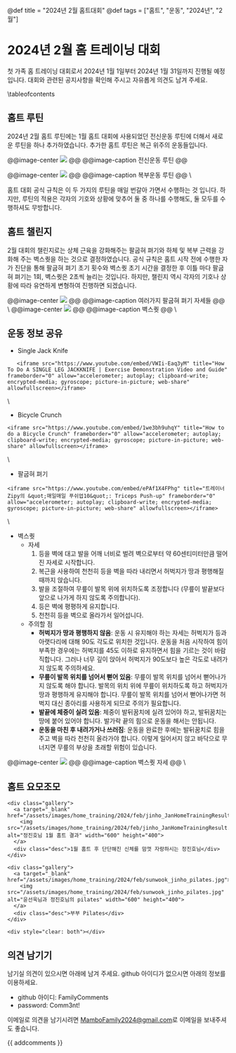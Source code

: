 @def title = "2024년 2월 홈트대회"
@def tags = ["홈트", "운동", "2024년", "2월"]

# 2024년 2월 홈 트레이닝 대회

첫 가족 홈 트레이닝 대회로서 2024년 1월 1일부터 2024년 1월 31일까지 진행될 예정입니다.
대회와 관련된 공지사항을 확인해 주시고 자유롭게 의견도 남겨 주세요.

\tableofcontents <!-- you can use \toc as well -->


## 홈트 루틴

2024년 2월 홈트 루틴에는 1월 홈트 대회에 사용되었던 전신운동 루틴에 더해서 새로운 루틴을 하나 추가하였습니다.
추가한 홈트 루틴은 복근 위주의 운동들입니다. 

@@image-center
![](/assets/images/home_training/2024/Jan/routine.png)
@@
@@image-caption
전신운동 루틴
@@

@@image-center
![](/assets/images/home_training/2024/feb/abRoutine.png)
@@
@@image-caption
복부운동 루틴
@@
\\

<!--\fig{/assets/images/home_training/2024/Jan/routine.png}
-->

홈트 대회 공식 규칙은 이 두 가지의 루틴을 매일 번갈아 가면서 수행하는 것 입니다.
하지만, 루틴의 적용은 각자의 기호와 상황에 맞추어 둘 중 하나를 수행해도, 둘 모두를 수행하셔도 무방합니다.

## 홈트 챌린지
2월 대회의 챌린지로는 상체 근육을 강화해주는 팔굽혀 펴기와 하체 및 복부 근력을 강화해 주는 벽스퀏을 하는 것으로 결정하였습니다.
공식 규칙은 홈트 시작 전에 수행한 자가 진단을 통해 팔굽혀 펴기 초기 횟수와 벽스퀏 초기 시간을 결정한 후 이틀 마다 팔굽혀 펴기는 1회, 벽스퀏은 2초씩 늘리는 것입니다.
하지만, 챌린지 역시 각자의 기호나 상황에 따라 유연하게 변형하여 진행하면 되겠습니다.

@@image-center
![](/assets/images/home_training/2024/feb/pushupForm.jpg)
@@
@@image-caption
여러가지 팔굽혀 펴기 자세들
@@
\\
@@image-center
![](/assets/images/home_training/2024/feb/wallSquat.jpg)
@@
@@image-caption
벽스퀏
@@
\\

## 운동 정보 공유
* Single Jack Knife
~~~
   <iframe src="https://www.youtube.com/embed/VWIi-Eaq3yM" title="How To Do A SINGLE LEG JACKKNIFE | Exercise Demonstration Video and Guide" frameborder="0" allow="accelerometer; autoplay; clipboard-write; encrypted-media; gyroscope; picture-in-picture; web-share" allowfullscreen></iframe>
~~~
\\

* Bicycle Crunch
~~~
<iframe src="https://www.youtube.com/embed/1we3bh9uhqY" title="How to do a Bicycle Crunch" frameborder="0" allow="accelerometer; autoplay; clipboard-write; encrypted-media; gyroscope; picture-in-picture; web-share" allowfullscreen></iframe>
~~~
\\

* 팔굽혀 펴기
~~~
<iframe src="https://www.youtube.com/embed/ePAf1X4FPhg" title="트레이너 Zipy의 &quot;매일매일 푸쉬업10&quot;: Triceps Push-up" frameborder="0" allow="accelerometer; autoplay; clipboard-write; encrypted-media; gyroscope; picture-in-picture; web-share" allowfullscreen></iframe>
~~~
\\

* 벽스퀏
  * 자세
    1. 등을 벽에 대고 발을 어깨 너비로 벌려 벽으로부터 약 60센티미터만큼 떨어진 자세로 시작합니다.
    2. 복근을 사용하여 천천히 등을 벽을 따라 내리면서 허벅지가 땅과 평행해질 때까지 앉습니다.
    3. 발을 조절하여 무릎이 발목 위에 위치하도록 조정합니다 (무릎이 발끝보다 앞으로 나가게 하지 않도록 주의합니다).
    4. 등은 벽에 평평하게 유지합니다.
    5. 천천히 등을 벽으로 올라가서 일어섭니다.
  * 주의할 점
    * **허벅지가 땅과 평행하지 않음**:
      운동 시 유지해야 하는 자세는 허벅지가 등과 아랫다리에 대해 90도 각도로 위치한 것입니다. 
      운동을 처음 시작하여 힘이 부족한 경우에는 허벅지를 45도 이하로 유지하면서 힘을 기르는 것이 바람직합니다. 
      그러나 너무 깊이 앉아서 허벅지가 90도보다 높은 각도로 내려가지 않도록 주의하세요.
    * **무릎이 발목 위치를 넘어서 뻗어 있음**:
      무릎이 발목 위치를 넘어서 뻗어나가지 않도록 해야 합니다. 
      발목의 위치 위에 무릎이 위치하도록 하고 허벅지가 땅과 평행하게 유지해야 합니다. 
      무릎이 발목 위치를 넘어서 뻗어나가면 허벅지 대신 종아리를 사용하게 되므로 주의가 필요합니다.
    * **발끝에 체중이 실려 있음**:
      체중이 발뒤꿈치에 실려 있어야 하고, 발뒤꿈치는 땅에 붙어 있어야 합니다. 
      발가락 끝의 힘으로 운동을 해서는 안됩니다.
    * **운동을 마친 후 내려가거나 쓰러짐**:
      운동을 완료한 후에는 발뒤꿈치로 힘을 주고 벽을 따라 천천히 올라가야 합니다. 
      이렇게 일어서지 않고 바닥으로 무너지면 무릎의 부상을 초래할 위험이 있습니다.

@@image-center
![](/assets/images/home_training/2024/feb/wallSquatForm.png)
@@
@@image-caption
벽스퀏 자세
@@
\\

## 홈트 요모조모

~~~
<div class="gallery">
  <a target="_blank" href="/assets/images/home_training/2024/feb/jinho_JanHomeTrainingResult.jpg">
    <img src="/assets/images/home_training/2024/feb/jinho_JanHomeTrainingResult.jpg" alt="정진호님 1월 홈트 결과" width="600" height="400">
  </a>
  <div class="desc">1월 홈트 후 단단해진 신체를 맘껏 자랑하시는 정진호님</div>
</div>

<div class="gallery">
  <a target="_blank" href="/assets/images/home_training/2024/feb/sunwook_jinho_pilates.jpg">
    <img src="/assets/images/home_training/2024/feb/sunwook_jinho_pilates.jpg" alt="윤선욱님과 정진호님의 pilates" width="600" height="400">
  </a>
  <div class="desc">부부 Pilates</div>
</div>

<div style="clear: both"></div>
~~~

## 의견 남기기

남기실 의견이 있으시면 아래에 남겨 주세요. github 아이디가 없으시면 아래의 정보를 이용하세요.

* github 아이디: FamilyComments
* password: Comm3nt!

이메일로 의견을 남기시려면 [MamboFamily2024@gmail.com](mailto:MamboFamily2024@gmail.com)로 이메일을 보내주셔도 좋습니다.

{{ addcomments }}